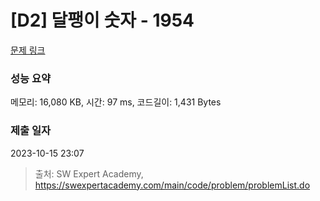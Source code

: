 # [D2] 달팽이 숫자 - 1954 

[문제 링크](https://swexpertacademy.com/main/code/problem/problemDetail.do?contestProbId=AV5PobmqAPoDFAUq) 

### 성능 요약

메모리: 16,080 KB, 시간: 97 ms, 코드길이: 1,431 Bytes

### 제출 일자

2023-10-15 23:07



> 출처: SW Expert Academy, https://swexpertacademy.com/main/code/problem/problemList.do